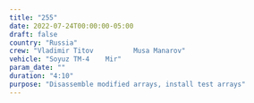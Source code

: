 ```yaml
---
title: "255"
date: 2022-07-24T00:00:00-05:00
draft: false
country: "Russia"
crew: "Vladimir Titov          Musa Manarov"
vehicle: "Soyuz TM-4    Mir"
param_date: ""
duration: "4:10"
purpose: "Disassemble modified arrays, install test arrays"
---
```

